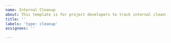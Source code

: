 ```yaml
---
name: Internal Cleanup
about: This template is for project developers to track internal cleanups
title: ''
labels: 'type: cleanup'
assignees: ''

---
```


